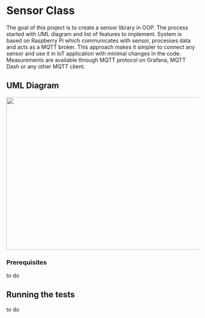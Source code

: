 # Sensor Class
The goal of this project is to create a sensor library in OOP. The process started with UML diagram and list of features to implement. System is based on Raspberry Pi which communicates with sensor, processes data and acts as a MQTT broker. This approach makes it simpler to connect any sensor and use it in IoT application with minimal changes in the code. Measurements are available through MQTT protocol on Grafana, MQTT Dash or any other MQTT client.

## UML Diagram

<a href="url"><img src="https://github.com/Fysek/SensorClass/blob/master/SensorClassUML.PNG" height="400" width="617" ></a>

### Prerequisites

to do


## Running the tests

to do
